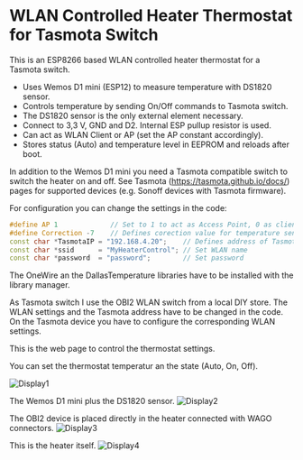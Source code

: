 # WLAN Controlled Heater Thermostat for Tasmota Switch

This is an ESP8266 based WLAN controlled heater thermostat for a Tasmota switch.

- Uses Wemos D1 mini (ESP12) to measure temperature with DS1820 sensor.
- Controls temperature by sending On/Off commands to Tasmota switch.
- The DS1820 sensor is the only external element necessary.
- Connect to 3,3 V, GND and D2. Internal ESP pullup resistor is used.
- Can act as WLAN Client or AP (set the AP constant accordingly).
- Stores status (Auto) and temperature level in EEPROM and reloads after boot.

In addition to the Wemos D1 mini you need a Tasmota compatible switch to switch the heater on and off. See Tasmota (https://tasmota.github.io/docs/) pages for supported devices (e.g. Sonoff devices with Tasmota firmware).

For configuration you can change the settings in the code:

```cpp
#define AP 1             // Set to 1 to act as Access Point, 0 as client 
#define Correction -7    // Defines corection value for temperature sensor
const char *TasmotaIP = "192.168.4.20";    // Defines address of Tasmota switch
const char *ssid      = "MyHeaterControl"; // Set WLAN name
const char *password  = "password";        // Set password
```
The OneWire an the DallasTemperature libraries have to be installed with the library manager.


As Tasmota switch I use the OBI2 WLAN switch from a local DIY store.  The WLAN settings and the Tasmota address have to be changed in the code. On the Tasmota device you have to configure the corresponding WLAN settings.

This is the web page to control the thermostat settings.

You can set the thermostat temperatur an the state (Auto, On, Off).

![Display1](https://github.com/AK-Homberger/WLAN-Controlled-Heater-Thermostat-for-Tasmota-switch/blob/master/Screen.png)

The Wemos D1 mini plus the DS1820 sensor.
![Display2](https://github.com/AK-Homberger/WLAN-Controlled-Heater-Thermostat-for-Tasmota-switch/blob/master/Wemos%20D1%20Mini-1.jpg)

The OBI2 device is placed directly in the heater connected with WAGO connectors.
![Display3](https://github.com/AK-Homberger/WLAN-Controlled-Heater-Thermostat-for-Tasmota-switch/blob/master/TasmotaObi2-1.jpg)

This is the heater itself.
![Display4](https://github.com/AK-Homberger/WLAN-Controlled-Heater-Thermostat-for-Tasmota-switch/blob/master/Heater-1.jpg)

